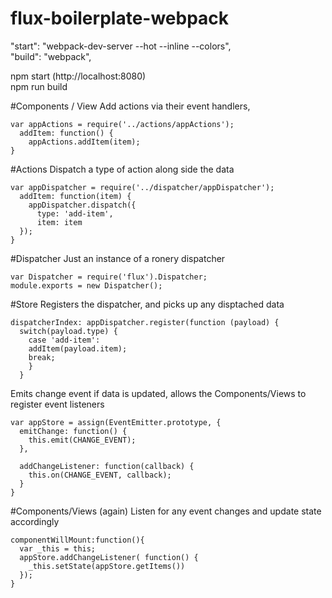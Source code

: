 # flux-boilerplate-webpack
"start": "webpack-dev-server --hot --inline --colors", <br/>
"build": "webpack",

npm start (http://localhost:8080)<br/>
npm run build


#Components / View
Add actions via their event handlers,
```
var appActions = require('../actions/appActions');
  addItem: function() {
    appActions.addItem(item);
}
```
  
#Actions
Dispatch a type of action along side the data
```
var appDispatcher = require('../dispatcher/appDispatcher');
  addItem: function(item) {
    appDispatcher.dispatch({
      type: 'add-item',
      item: item
  });
}
```

#Dispatcher
Just an instance of a ronery dispatcher 
```
var Dispatcher = require('flux').Dispatcher;
module.exports = new Dispatcher();
```

#Store
Registers the dispatcher, and picks up any disptached data
```
dispatcherIndex: appDispatcher.register(function (payload) {
  switch(payload.type) {
    case 'add-item':
    addItem(payload.item);
    break;
    }
  }
```   
  Emits change event if data is updated, allows the Components/Views to register event listeners
```  
var appStore = assign(EventEmitter.prototype, {
  emitChange: function() {
    this.emit(CHANGE_EVENT);
  },

  addChangeListener: function(callback) {
    this.on(CHANGE_EVENT, callback);
  }
}
```

#Components/Views (again)
Listen for any event changes and update state accordingly
```
componentWillMount:function(){
  var _this = this;
  appStore.addChangeListener( function() {
    _this.setState(appStore.getItems())
  });
}
```
